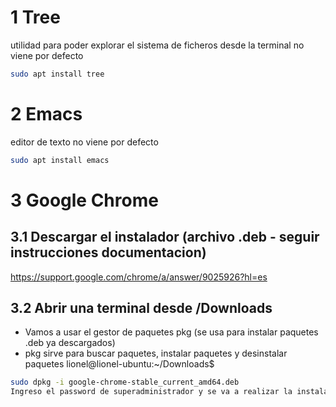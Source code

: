 # 1 Tree
utilidad para poder explorar el sistema de ficheros desde la terminal
no viene por defecto
```sh
sudo apt install tree 
```
# 2 Emacs
editor de texto
no viene por defecto
```sh
sudo apt install emacs
```
# 3 Google Chrome
## 3.1 Descargar el instalador (archivo .deb - seguir instrucciones documentacion)
<https://support.google.com/chrome/a/answer/9025926?hl=es>
## 3.2 Abrir una terminal desde /Downloads
* Vamos a usar el gestor de paquetes pkg (se usa para instalar paquetes .deb ya descargados)
* pkg sirve para buscar paquetes, instalar paquetes y desinstalar paquetes
lionel@lionel-ubuntu:~/Downloads$
```sh
sudo dpkg -i google-chrome-stable_current_amd64.deb
Ingreso el password de superadministrador y se va a realizar la instalacion del paquete (desempaquetado, configuracion y todo lo demas)
```